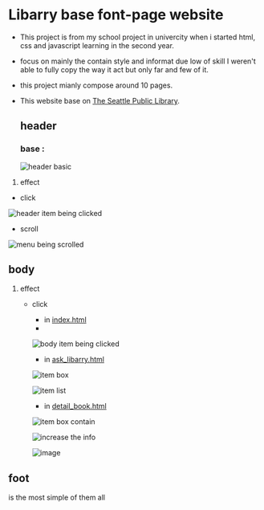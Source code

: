 # Libarry base font-page website
- This project is from my school project in univercity when i started html, css and javascript learning in the second year.
- focus on mainly the contain style and informat due low of skill I weren't able to fully copy the way it act but only far and few of it.
- this project mianly compose around 10 pages.
- This website base on [The Seattle Public Library](https://www.spl.lib.wa.us/).
  ## header
     ### base :
     
  ![header basic](https://github.com/Ttosok/Libarry_font/assets/109340804/d208089a-fdf3-4177-b195-05b9a15057d3)
  
 1. effect
   - click

   ![header item being clicked](https://github.com/Ttosok/Libarry_font/assets/109340804/2555109a-33cf-495f-a0ae-a2687fcb4188)
   
  - scroll

  ![menu being scrolled](https://github.com/Ttosok/Libarry_font/assets/109340804/99096c42-6ae6-4fe4-94d0-5b36ea3dd154)

  ## body
  1. effect
     - click
       - in [index.html](web/index.html)
       - 
       ![body item being clicked](https://github.com/Ttosok/Libarry_font/assets/109340804/1a20fa5a-abef-4557-83c4-d72e0684ff5e)

       - in [ask_libarry.html](web/ask_libarry.html)

       ![item box](https://github.com/Ttosok/Libarry_font/assets/109340804/817b6eee-b003-4c32-8b14-ee143654d2ed)

       ![item list](https://github.com/Ttosok/Libarry_font/assets/109340804/e3105d91-dfaf-4d7f-b1a3-70738c4fa621)

       - in [detail_book.html](web/detail_book.html)
      
       ![item box contain](https://github.com/Ttosok/Libarry_font/assets/109340804/c6dac2e2-7085-4c38-b309-a4f64c7b0e18)

       ![increase the info](https://github.com/Ttosok/Libarry_font/assets/109340804/49326ff3-47c1-43ce-a0bf-1e20f1120f10)

       ![image](https://github.com/Ttosok/Libarry_font/assets/109340804/d5b5cfb1-74a4-4055-b6ad-e880ceb7f898)

  ## foot
  is the most simple of them all
